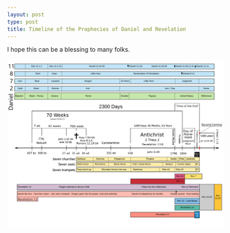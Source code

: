 ```yaml
---
layout: post
type: post
title: Timeline of the Prophecies of Daniel and Revelation
---
```


I hope this can be a blessing to many folks.

[![Prophecy Timeline Chart](/assets/prophecychart.png)](/assets/prophecychart.png)

